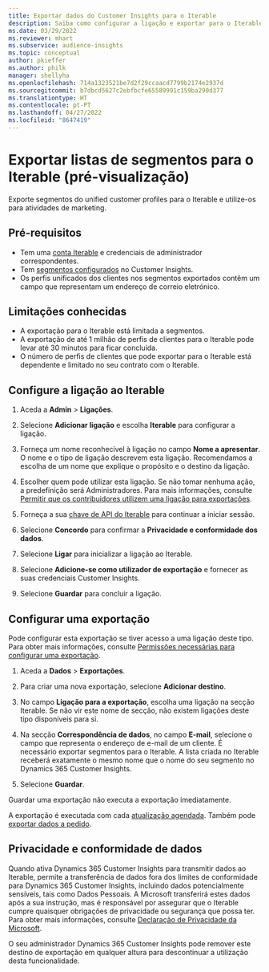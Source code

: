 ```yaml
---
title: Exportar dados do Customer Insights para o Iterable
description: Saiba como configurar a ligação e exportar para o Iterable.
ms.date: 03/29/2022
ms.reviewer: mhart
ms.subservice: audience-insights
ms.topic: conceptual
author: pkieffer
ms.author: philk
manager: shellyha
ms.openlocfilehash: 714a1323521be7d2f29ccaacd7799b2174e2937d
ms.sourcegitcommit: b7dbcd5627c2ebfbcfe65589991c159ba290d377
ms.translationtype: HT
ms.contentlocale: pt-PT
ms.lasthandoff: 04/27/2022
ms.locfileid: "8647419"
---
```

# <a name="export-segment-lists-to-iterable-preview"></a>Exportar listas de segmentos para o Iterable (pré-visualização)

Exporte segmentos do unified customer profiles para o Iterable e utilize-os para atividades de marketing.

## <a name="prerequisites"></a>Pré-requisitos

-   Tem uma [conta Iterable](https://iterable.com/) e credenciais de administrador correspondentes.
-   Tem [segmentos configurados](segments.md) no Customer Insights.
-   Os perfis unificados dos clientes nos segmentos exportados contêm um campo que representam um endereço de correio eletrónico.

## <a name="known-limitations"></a>Limitações conhecidas

- A exportação para o Iterable está limitada a segmentos.
- A exportação de até 1 milhão de perfis de clientes para o Iterable pode levar até 30 minutos para ficar concluída. 
- O número de perfis de clientes que pode exportar para o Iterable está dependente e limitado no seu contrato com o Iterable.

## <a name="set-up-connection-to-iterable"></a>Configure a ligação ao Iterable

1. Aceda a **Admin** > **Ligações**.

1. Selecione **Adicionar ligação** e escolha **Iterable** para configurar a ligação.

1. Forneça um nome reconhecível à ligação no campo **Nome a apresentar**. O nome e o tipo de ligação descrevem esta ligação. Recomendamos a escolha de um nome que explique o propósito e o destino da ligação.

1. Escolher quem pode utilizar esta ligação. Se não tomar nenhuma ação, a predefinição será Administradores. Para mais informações, consulte [Permitir que os contribuidores utilizem uma ligação para exportações](connections.md#allow-contributors-to-use-a-connection-for-exports).

1. Forneça a sua [chave de API do Iterable](https://support.iterable.com/hc/en-us/articles/360043464871) para continuar a iniciar sessão. 

1. Selecione **Concordo** para confirmar a **Privacidade e conformidade dos dados**.

1. Selecione **Ligar** para inicializar a ligação ao Iterable.

1. Selecione **Adicione-se como utilizador de exportação** e fornecer as suas credenciais Customer Insights.

1. Selecione **Guardar** para concluir a ligação.

## <a name="configure-an-export"></a>Configurar uma exportação

Pode configurar esta exportação se tiver acesso a uma ligação deste tipo. Para obter mais informações, consulte [Permissões necessárias para configurar uma exportação](export-destinations.md#set-up-a-new-export).

1. Aceda a **Dados** > **Exportações**.

1. Para criar uma nova exportação, selecione **Adicionar destino**.

1. No campo **Ligação para a exportação**, escolha uma ligação na secção Iterable. Se não vir este nome de secção, não existem ligações deste tipo disponíveis para si.

3. Na secção **Correspondência de dados**, no campo **E-mail**, selecione o campo que representa o endereço de e-mail de um cliente. É necessário exportar segmentos para o Iterable. A lista criada no Iterable receberá exatamente o mesmo nome que o nome do seu segmento no Dynamics 365 Customer Insights.

1. Selecione **Guardar**.

Guardar uma exportação não executa a exportação imediatamente.

A exportação é executada com cada [atualização agendada](system.md#schedule-tab). Também pode [exportar dados a pedido](export-destinations.md#run-exports-on-demand). 


## <a name="data-privacy-and-compliance"></a>Privacidade e conformidade de dados

Quando ativa Dynamics 365 Customer Insights para transmitir dados ao Iterable, permite a transferência de dados fora dos limites de conformidade para Dynamics 365 Customer Insights, incluindo dados potencialmente sensíveis, tais como Dados Pessoais. A Microsoft transferirá estes dados após a sua instrução, mas é responsável por assegurar que o Iterable cumpre quaisquer obrigações de privacidade ou segurança que possa ter. Para obter mais informações, consulte [Declaração de Privacidade da Microsoft](https://go.microsoft.com/fwlink/?linkid=396732).

O seu administrador Dynamics 365 Customer Insights pode remover este destino de exportação em qualquer altura para descontinuar a utilização desta funcionalidade.

